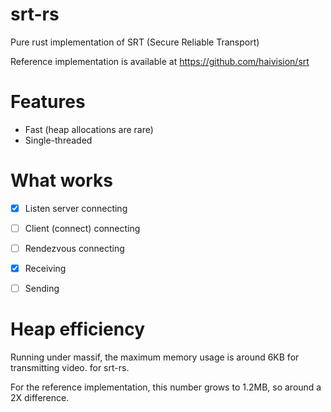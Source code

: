 # srt-rs

Pure rust implementation of SRT (Secure Reliable Transport)

Reference implementation is available at https://github.com/haivision/srt

# Features

- Fast (heap allocations are rare)
- Single-threaded

# What works

- [x] Listen server connecting
- [ ] Client (connect) connecting
- [ ] Rendezvous connecting
- [x] Receiving
- [ ] Sending


# Heap efficiency

Running under massif, the maximum memory usage is around 6KB for transmitting video. for srt-rs.

For the reference implementation, this number grows to 1.2MB, so around a 2X difference. 
